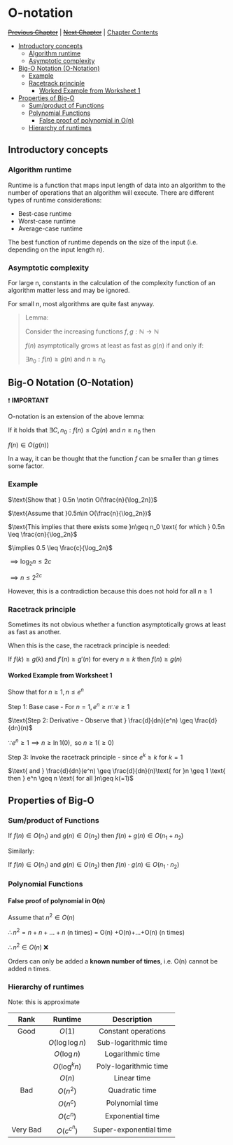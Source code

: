 # O-notation <!-- omit in toc -->

[~~Previous Chapter~~][prev] | [~~Next Chapter~~][next] | [Chapter Contents][index]

[prev]: ./index
[next]: ./index
[index]: ./index

- [Introductory concepts](#introductory-concepts)
  - [Algorithm runtime](#algorithm-runtime)
  - [Asymptotic complexity](#asymptotic-complexity)
- [Big-O Notation (O-Notation)](#big-o-notation-o-notation)
  - [Example](#example)
  - [Racetrack principle](#racetrack-principle)
    - [Worked Example from Worksheet 1](#worked-example-from-worksheet-1)
- [Properties of Big-O](#properties-of-big-o)
  - [Sum/product of Functions](#sumproduct-of-functions)
  - [Polynomial Functions](#polynomial-functions)
    - [False proof of polynomial in O(n)](#false-proof-of-polynomial-in-on)
  - [Hierarchy of runtimes](#hierarchy-of-runtimes)

## Introductory concepts

### Algorithm runtime

Runtime is a function that maps input length of data into an algorithm to the number of operations that an algorithm will execute. There are different types of runtime considerations:

- Best-case runtime
- Worst-case runtime
- Average-case runtime

The best function of runtime depends on the size of the input (i.e. depending on the input length n).

### Asymptotic complexity

For large n, constants in the calculation of the complexity function of an algorithm matter less and may be ignored.

For small n, most algorithms are quite fast anyway.

> Lemma:
>
> $\text{Consider the increasing functions } f,g: \mathbb{N}\rightarrow\mathbb{N}$
>
> $f(n)\text{ asymptotically grows at least as fast as } g(n) \text{ if and only if:}$
>
> $\exists n_0: f(n)\geq g(n) \text{ and } n \geq n_0$

## Big-O Notation (O-Notation)

:exclamation: **IMPORTANT**

O-notation is an extension of the above lemma:

$\text{If it holds that }\exists C,n_0: f(n)\leq Cg(n)\text{ and }n \geq n_0\text{ then}$

$f(n)\in O(g(n))$

In a way, it can be thought that the function $f$ can be smaller than $g$ times some factor.

### Example

$\text{Show that } 0.5n \notin O(\frac{n}{\log_2n})$

$\text{Assume that }0.5n\in O(\frac{n}{\log_2n})$

$\text{This implies that there exists some }n\geq n_0 \text{ for which } 0.5n \leq \frac{cn}{\log_2n}$

$\implies 0.5 \leq \frac{c}{\log_2n}$

$\implies \log_2n \leq 2c$

$\implies n \leq 2^{2c}$

$\text{However, this is a contradiction because this does not hold for all } n\geq1$

### Racetrack principle

Sometimes its not obvious whether a function asymptotically grows at least as fast as another.

When this is the case, the racetrack principle is needed:

$\text{If }f(k)\geq g(k)\text{ and } f'(n)\geq g'(n)\text{ for every }n\geq k\text{ then }f(n) \geq g(n)$

#### Worked Example from Worksheet 1

$\text{Show that for }n\geq 1, n\leq e^n$

$\text{Step 1: Base case - For } n = 1, e^n \geq n \because e \geq 1$

$\text{Step 2: Derivative - Observe that }  \frac{d}{dn}(e^n) \geq \frac{d}{dn}(n)$

$\because e^n \geq 1 \implies n\geq \ln 1(0), \text{ so } n \geq 1 (\geq 0)$

$\text{Step 3: Invoke the racetrack principle - since } e^k \geq k \text{ for } k=1$

$\text{ and } \frac{d}{dn}(e^n) \geq \frac{d}{dn}(n)\text{ for  }n \geq 1 \text{ then } e^n \geq n \text{ for all }n\geq k(=1)$

## Properties of Big-O

### Sum/product of Functions

$\text{If }f(n)\in O(n_1)\text{ and }g(n)\in O(n_2)\text{ then }f(n)+g(n)\in O(n_1+n_2)$

Similarly:

$\text{If }f(n)\in O(n_1)\text{ and }g(n)\in O(n_2)\text{ then }f(n)\cdot g(n)\in O(n_1\cdot n_2)$

### Polynomial Functions

#### False proof of polynomial in O(n)

$\text{Assume that }n^2\in O(n)$

$\therefore n^2 = n+n+...+n\text{ (n times) = O(n) +O(n)+...+O(n) (n times)}$

$\therefore n^2 \in O(n)$ :x:

Orders can only be added a **known number of times**, i.e. O(n) cannot be added n times.

### Hierarchy of runtimes

Note: this is approximate

|   Rank   |     Runtime      |      Description       |
| :------: | :--------------: | :--------------------: |
|   Good   |      $O(1)$      |  Constant operations   |
|          | $O(\log \log n)$ |  Sub-logarithmic time  |
|          |   $O(\log n)$    |    Logarithmic time    |
|          |  $O(\log^k n)$   | Poly-logarithmic time  |
|          |      $O(n)$      |      Linear time       |
|   Bad    |     $O(n^2)$     |     Quadratic time     |
|          |     $O(n^c)$     |    Polynomial time     |
|          |     $O(c^n)$     |    Exponential time    |
| Very Bad |   $O(c^{c^n})$   | Super-exponential time |
